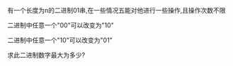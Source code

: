 有一个长度为n的二进制01串,在一些情况五能对他进行一些操作,且操作次数不限

二进制中任意一个"00"可以改变为"10"

二进制中任意一个"10"可以改变为"01"

求此二进制数字最大为多少?

